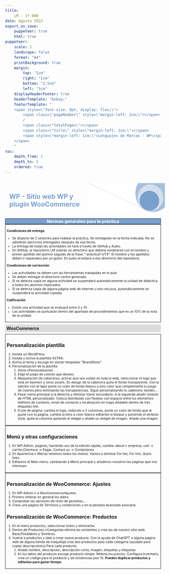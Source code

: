 ```yaml
---
title: 
    LM - 1º DAW
date: Agosto 2023
export_on_save:
    puppeteer: true
    html: true
puppeteer:
    scale: 1
    landscape: false
    format: "A4"
    printBackground: true
    margin:
        top: "1cm"
        right: "1cm"
        bottom: "2.5cm"
        left: "1cm"
    displayHeaderFooter: true
    headerTemplate: "&nbsp;"
    footerTemplate: "
    <span style=\"font-size: 9pt; display: flex;\">
        <span class=\"pageNumber\" style=\"margin-left: 1cm;\"></span>
        /
        <span class=\"totalPages\"></span>
        <span class=\"title\" style=\"margin-left: 1cm;\"></span>
        <span style=\"margin-left: 1cm;\">Lenguajes de Marcas - WP</span>
    </span>
    "
toc:
    depth_from: 1
    depth_to: 5
    ordered: true
---
```


<!--A incluir al principio de la práctica-->
<div>
    <div style="display: flex; padding: 10pt; width: 100%; justify-content: flex-end;align-items: center">
            <div >
                <h2 style="color:#7ba0cd">WP - Sitio web WP y plugin WooCommerce</h2>
            </div>
            <img height="100" src="../Resources/Fondo.png" alt="Imagen fondo" />
        </div>
    <div style="display: flex; background-color: #7ba0cd; justify-content: space-between; border-style: solid; border-width: thin;">
        <div style="text-align: center; color:white;font-weight:bold;width:100%">
            Normas generales para la práctica
        </div>
    </div>
  
</div>

<div style="font-size: 75%; border-style: solid; border-width: thin; padding: 3pt;">

**Condiciones de entrega**

* Se dispone de 2 sesiones para realizar la práctica. Se entregarán en la fecha indicada. No se admitirán ejercicios entregados  después de esa fecha.
* La entrega de todas las actividades se hará a través de GitHub y Aules. 
* En GitHub, al repositorio LM subirás un directorio que deberá nombrarse con el nombre y primer apellido del alumno seguido de la frase “-práctica1-UT5”. El nombre y los apellidos deben ir separados por un guión. En aules el enlace a ese directorio del repositorio.

**Condiciones de corrección**

* Las actividades se deben con las herramientas trabajadas en el aula
* Se deben entregar el directorio centro generado
* Si se detecta copia en alguna actividad se suspenderá automáticamente la unidad de didáctica a todos los alumnos implicados.
* Si se detecta copia de alguna página web de internet u otro recurso, automáticamente se suspenderá la actividad copiada.

**Calificación**

* Existe una actividad que se evaluará entre 0 y 10.
* Las actividades se puntuarán dentro del apartado de procedimientos que es un 10% de la nota de la unidad. 
  
</div>

<div style="padding: 3pt; font-weight: bold; background-color: gainsboro; margin: 5pt 0pt 5pt 0pt;">
WooCommerce
</div>
<div style="font-size: 75%; border-style: solid; border-width: thin; padding: 3pt;">


## Personalización plantilla
1. Instala un WordPress.
2. Instala y activa la plantilla ASTRA.
3. Activa el tema y escoge en starter templates "BrandStore".
4. Personalización de la plantilla
   1. Astra->Personalización
   2. Elige el juego de colores que desees
   3. Maquetación de cabeceras: activar que sea visible en toda la web, seleccionar el logo que está en banners y otros assets. En design de la cabecera quita el fondo transparente. Con la edición con el lápiz ponle un color de fondo blanco u otro color que complemente tu juego de colores pero eliminando las transparencias. Sigue personalizando tu cabecera: bordes...
   4.  Pasar menú principal a la derecha y eliminar menú secundario. A la izquierda añadir módulo de HTML personalizado. Coloca distribuido con flexbox con espacio entre los elementos teléfono de contacto, email de contacto y localización en maps.Añádelo dentro de tres etiquetas link.
   5.  El pie de página: cambia el logo, redúcelo a 2 columnas, ponle un color de fondo que te guste con tu página, cambia la letra a color blanco editando el bloque y poniendo el atributo style, quita la columna quitando el widget y añade un widget de imagen. Añade una imagen 
</div>

<div style="font-size: 75%; border-style: solid; border-width: thin; padding: 3pt;">

## Menú y otras configuraciones

1. En WP-Admin, páginas, haciendo uso de la edición rápida, cambia: about-> empresa, cart -> carrito,Checkout -> Pagar, Contact us -> Contáctanos
2. En Apariencia-> Menús tenemos todos los menús. Vamos a eliminar For her, For him, Quick links.
3. Editamos el Main menú, cambiando a Menú principal y añadimos nosotros las páginas que nos interesan.

</div>


<div style="font-size: 75%; border-style: solid; border-width: thin; padding: 3pt;">

## Personalización de WooCommerce: Ajustes
1. En WP-Admin ir a WooCommerce/Ajustes.
2. Primero rellenar en general los datos.
3. Comprobar las opciones de resto de pestañas...
4. Crear una página de Términos y condiciones y en la pestaña Avanzado asociarla.

## Personalización de WooCommerce: Productos
1. En el menú productos, seleccionar todos y eliminarlos
2. Dentro de Productos->Categorías elimina las existentes y crea las de nuestro sitio web: Base,Pintalabios y Sombras.
3. Vuelve a productos y dale a crear nuevo producto. Con la ayuda de ChatGPT o alguna página web de alguna tienda de maquillaje crea dos productos para cada categoría (ayúdate para copiar descripciones).Para cada producto
   1.  Añade nombre, descripción, descripción corta, imagen, etiquetas y etiquetas. 
   2.  En los datos del producto escoge producto simple. Rellena los precios. Configura inventario, crea un código para el producto y de existencias pon 10.
**Puedes duplicar productos y editarlos para ganar tiempo**
</div>
